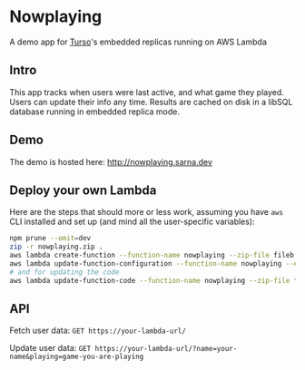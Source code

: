 # Nowplaying

A demo app for [Turso](https://turso.tech)'s embedded replicas running on AWS Lambda

## Intro

This app tracks when users were last active, and what game they played. Users can update their info any time. Results are cached on disk in a libSQL database running in embedded replica mode.

## Demo

The demo is hosted here: http://nowplaying.sarna.dev

## Deploy your own Lambda

Here are the steps that should more or less work, assuming you have `aws` CLI installed and set up (and mind all the user-specific variables):

```sh
npm prune --omit=dev
zip -r nowplaying.zip .
aws lambda create-function --function-name nowplaying --zip-file fileb://nowplaying.zip --handler index.handler --runtime nodejs18.x --role $YOUR_AWS_ROLE
aws lambda update-function-configuration --function-name nowplaying --environment "Variables={LIBSQL_SYNC_URL=$YOUR_TURSO_DB_URL,LIBSQL_AUTH_TOKEN=$(turso db tokens create $YOUR_TURSO_DB_NAME)}"
# and for updating the code
aws lambda update-function-code --function-name nowplaying --zip-file fileb://nowplaying.zip
```

## API

Fetch user data: `GET https://your-lambda-url/`

Update user data: `GET https://your-lambda-url/?name=your-name&playing=game-you-are-playing`


